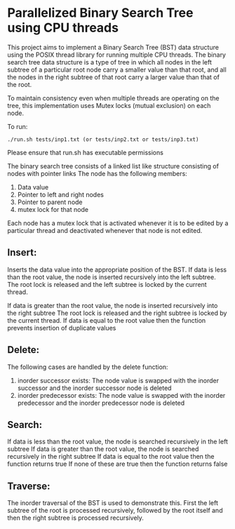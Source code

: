 # Parallelized Binary Search Tree using CPU threads
This project aims to implement a Binary Search Tree (BST) data structure using the POSIX thread library for running multiple CPU threads.
The binary search tree data structure is a type of tree in which all nodes in the left subtree of a particular root node carry a smaller value than that root,
and all the nodes in the right subtree of that root carry a larger value than that of the root.

To maintain consistency even when multiple threads are operating on the tree, this implementation uses Mutex locks (mutual exclusion) on each node.

To run: 
```
./run.sh tests/inp1.txt (or tests/inp2.txt or tests/inp3.txt)
```
Please ensure that run.sh has executable permissions

The binary search tree consists of a linked list like structure consisting of nodes with pointer links
The node has the following members:
1) Data value
2) Pointer to left and right nodes
3) Pointer to parent node
4) mutex lock for that node

Each node has a mutex lock that is activated whenever it is to be edited by a particular thread and 
deactivated whenever that node is not edited.

## Insert:
Inserts the data value into the appropriate position of the BST.
If data is less than the root value, the node is inserted recursively into the left subtree.
The root lock is released and the left subtree is locked by the current thread. 

If data is greater than the root value, the node is inserted recursively into the right subtree
The root lock is released and the right subtree is locked by the current thread. 
If data is equal to the root value then the function prevents insertion of duplicate values

## Delete:
The following cases are handled by the delete function:
1) inorder successor exists: The node value is swapped with the inorder successor and the inorder successor node is deleted
2) inorder predecessor exists: The node value is swapped with the inorder predecessor and the inorder predecessor node is deleted

## Search:
If data is less than the root value, the node is searched recursively in the left subtree
If data is greater than the root value, the node is searched recursively in the right subtree
If data is equal to the root value then the function returns true
If none of these are true then the function returns false

## Traverse:
The inorder traversal of the BST is used to demonstrate this.
First the left subtree of the root is processed recursively, followed by the root itself and then the 
right subtree is processed recursively.
